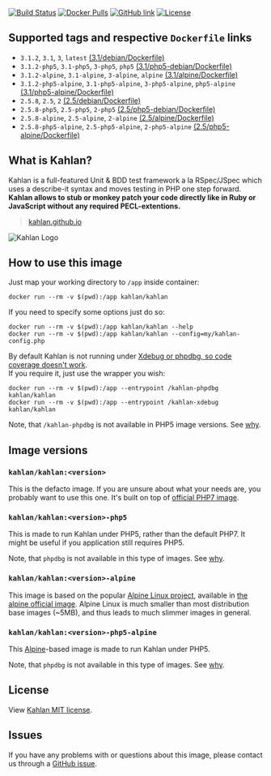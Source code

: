 [![Build Status](https://travis-ci.org/kahlan/docker-image.svg?branch=master)](https://travis-ci.org/kahlan/docker-image)
[![Docker Pulls](https://img.shields.io/docker/pulls/kahlan/kahlan.svg)](https://hub.docker.com/r/kahlan/kahlan)
[![GitHub link](https://img.shields.io/badge/github-link-blue.svg)](https://github.com/kahlan/docker-image)
[![License](https://img.shields.io/github/license/kahlan/docker-image.svg)](https://github.com/kahlan/docker-image/blob/master/LICENSE.txt)




## Supported tags and respective `Dockerfile` links

- `3.1.2`, `3.1`, `3`, `latest` [(3.1/debian/Dockerfile)](https://github.com/kahlan/docker-image/blob/master/3.1/debian/Dockerfile)
- `3.1.2-php5`, `3.1-php5`, `3-php5`, `php5` [(3.1/php5-debian/Dockerfile)](https://github.com/kahlan/docker-image/blob/master/3.1/php5-debian/Dockerfile)
- `3.1.2-alpine`, `3.1-alpine`, `3-alpine`, `alpine` [(3.1/alpine/Dockerfile)](https://github.com/kahlan/docker-image/blob/master/3.1/alpine/Dockerfile)
- `3.1.2-php5-alpine`, `3.1-php5-alpine`, `3-php5-alpine`, `php5-alpine` [(3.1/php5-alpine/Dockerfile)](https://github.com/kahlan/docker-image/blob/master/3.1/php5-alpine/Dockerfile)
- `2.5.8`, `2.5`, `2` [(2.5/debian/Dockerfile)](https://github.com/kahlan/docker-image/blob/master/2.5/debian/Dockerfile)
- `2.5.8-php5`, `2.5-php5`, `2-php5` [(2.5/php5-debian/Dockerfile)](https://github.com/kahlan/docker-image/blob/master/2.5/php5-debian/Dockerfile)
- `2.5.8-alpine`, `2.5-alpine`, `2-alpine` [(2.5/alpine/Dockerfile)](https://github.com/kahlan/docker-image/blob/master/2.5/alpine/Dockerfile)
- `2.5.8-php5-alpine`, `2.5-php5-alpine`, `2-php5-alpine` [(2.5/php5-alpine/Dockerfile)](https://github.com/kahlan/docker-image/blob/master/2.5/php5-alpine/Dockerfile)




## What is Kahlan?

Kahlan is a full-featured Unit & BDD test framework a la RSpec/JSpec which uses
a describe-it syntax and moves testing in PHP one step forward.  
**Kahlan allows to stub or monkey patch your code directly like in Ruby or
JavaScript without any required PECL-extentions.**

> [kahlan.github.io](https://kahlan.github.io/docs/)

![Kahlan Logo](https://kahlan.github.io/docs/img/logo.png)




## How to use this image

Just map your working directory to `/app` inside container:
```
docker run --rm -v $(pwd):/app kahlan/kahlan
```

If you need to specify some options just do so:
```
docker run --rm -v $(pwd):/app kahlan/kahlan --help
docker run --rm -v $(pwd):/app kahlan/kahlan --config=my/kahlan-config.php
```

By default Kahlan is not running under [Xdebug or phpdbg, so code coverage
doesn't work](https://github.com/kahlan/kahlan#requirements).  
If you require it, just use the wrapper you wish:
```
docker run --rm -v $(pwd):/app --entrypoint /kahlan-phpdbg kahlan/kahlan
docker run --rm -v $(pwd):/app --entrypoint /kahlan-xdebug kahlan/kahlan
```
Note, that `/kahlan-phpdbg` is not available in PHP5 image versions.
See [why](https://github.com/kahlan/docker-image/issues/1#issuecomment-256260083).




## Image versions

### `kahlan/kahlan:<version>`

This is the defacto image. If you are unsure about what your needs are, you
probably want to use this one. It's built on top of
[official PHP7 image](https://hub.docker.com/_/php/).


### `kahlan/kahlan:<version>-php5`

This is made to run Kahlan under PHP5, rather than the default PHP7.
It might be useful if you application still requires PHP5.

Note, that `phpdbg` is not available in this type of images.
See [why](https://github.com/kahlan/docker-image/issues/1#issuecomment-256260083).


### `kahlan/kahlan:<version>-alpine`

This image is based on the popular [Alpine Linux project](http://alpinelinux.org/),
available in [the alpine official image](https://hub.docker.com/_/alpine).
Alpine Linux is much smaller than most distribution base images (~5MB), and
thus leads to much slimmer images in general.


### `kahlan/kahlan:<version>-php5-alpine`

This [Alpine](https://hub.docker.com/_/alpine)-based image is made to run
Kahlan under PHP5.

Note, that `phpdbg` is not available in this type of images.
See [why](https://github.com/kahlan/docker-image/issues/1#issuecomment-256260083).




## License

View [Kahlan MIT license](https://github.com/kahlan/kahlan/blob/master/LICENSE.txt).




## Issues

If you have any problems with or questions about this image, please contact us
through a [GitHub issue](https://github.com/kahlan/docker-image/issues).
